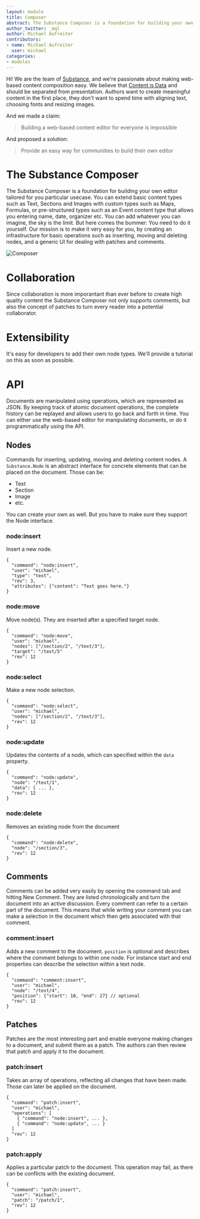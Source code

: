 ```yaml
---
layout: module
title: Composer
abstract: The Substance Composer is a foundation for building your own editor tailored for you particular usecase.
author_twitter: _mql
author: Michael Aufreiter
contributors:
- name: Michael Aufreiter
  user: michael
categories:
- modules
---
```


Hi! We are the team of [Substance](http://substance.io), and we're passionate about making web-based content composition easy. We believe that [Content is Data](http://www.slideshare.net/_mql/substanceio-content-is-data) and should be separated from presentation. Authors want to create meaningful content in the first place, they don't want to spend time with aligning text, choosing fonts and resizing images. 

And we made a claim:

> Building a web-based content editor for everyone is impossible

And proposed a solution:

> Provide an easy way for communities to build their own editor


# The Substance Composer

The Substance Composer is a foundation for building your own editor tailored for you particular usecase. You can extend basic content types such as Text, Sections and Images with custom types such as Maps, Formulas, or pre-structured types such as an Event content type that allows you entering name, date, organizer etc. You can add whatever you can imagine, the sky is the limit. But here comes the bummer: You need to do it yourself. Our mission is to make it very easy for you, by creating an infrastructure for basic operations such as inserting, moving and deleting nodes, and a generic UI for dealing with patches and comments.

![Composer](https://github.com/substance/composer/raw/master/assets/composer.png)


# Collaboration

Since collaboration is more imporantant than ever before to create high quality content the Substance Composer not only supports comments, but also the concept of patches to turn every reader into a potential collaborator.


# Extensibility

It's easy for developers to add their own node types. We'll provide a tutorial on this as soon as possible.

# API

Documents are manipulated using operations, which are represented as JSON. By keeping track of atomic document operations, the complete history can be replayed and allows users to go back and forth in time. You can either use the web-based editor for manipulating documents, or do it programmatically using the API.


## Nodes

Commands for inserting, updating, moving and deleting content nodes. A `Substance.Node` is an abstract interface for concrete elements that can be placed on the document. Those can be:

- Text
- Section
- Image
- etc.

You can create your own as well. But you have to make sure they support the Node interface.


### node:insert

Insert a new node.


    {
      "command": "node:insert", 
      "user": "michael",
      "type": "text",
      "rev": 3,
      "attributes": {"content": "Text goes here."}
    }


### node:move

Move node(s). They are inserted after a specified target node.


    {
      "command": "node:move", 
      "user": "michael",
      "nodes": ["/section/2", "/text/3"],
      "target": "/text/5"
      "rev": 12
    }


### node:select

Make a new node selection.

    {
      "command": "node:select",
      "user": "michael",
      "nodes": ["/section/2", "/text/3"],
      "rev": 12
    }


### node:update

Updates the contents of a node, which can specified within the `data` property.


    {
      "command": "node:update",
      "node": "/text/1",
      "data": { ... },
      "rev": 12
    }

### node:delete

Removes an existing node from the document


    {
      "command": "node:delete",
      "node": "/section/3",
      "rev": 12
    }

## Comments

Comments can be added very easily by opening the command tab and hitting New Comment. They are listed chronologically and turn the document into an active discussion. Every comment can refer to a certain part of the document. This means that while writing your comment you can make a selection in the document which then gets associated with that comment.


### comment:insert

Adds a new comment to the document. `position` is optional and describes where the comment belongs to within one node. For instance start and end properties can describe the selection within a text node. 


    {
      "command": "comment:insert",
      "user": "michael",
      "node": "/text/4",
      "position": {"start": 10, "end": 27} // optional
      "rev": 12
    }

## Patches

Patches are the most interesting part and enable everyone making changes to a document, and submit them as a patch. The authors can then review that patch and apply it to the document.

### patch:insert

Takes an array of operations, reflecting all changes that have been made. Those can later be applied on the document.


    {
      "command": "patch:insert",
      "user": "michael",
      "operations": [
      	{ "command": "node:insert", ... },
        { "command": "node:update", ... }
      ]
      "rev": 12
    }


### patch:apply

Applies a particular patch to the document. This operation may fail, as there can be conflicts with the existing document.

    {
      "command": "patch:insert",
      "user": "michael",
      "patch": "/patch/1",
      "rev": 12
    }